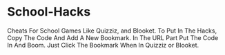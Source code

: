 # School-Hacks
Cheats For School Games Like Quizziz, and Blooket.
To Put In The Hacks, Copy The Code And Add A New Bookmark. In The URL Part Put The Code In And Boom. Just Click The Bookmark When In Quizziz or Blooket.
